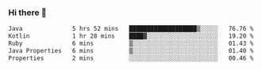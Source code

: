 ### Hi there 👋

<!--START_SECTION:waka-->

```txt
Java              5 hrs 52 mins   ███████████████████▒░░░░░   76.76 %
Kotlin            1 hr 28 mins    ████▓░░░░░░░░░░░░░░░░░░░░   19.20 %
Ruby              6 mins          ▒░░░░░░░░░░░░░░░░░░░░░░░░   01.43 %
Java Properties   6 mins          ▒░░░░░░░░░░░░░░░░░░░░░░░░   01.40 %
Properties        2 mins          ░░░░░░░░░░░░░░░░░░░░░░░░░   00.46 %
```

<!--END_SECTION:waka-->

<!--
**jerry-shao/jerry-shao** is a ✨ _special_ ✨ repository because its `README.md` (this file) appears on your GitHub profile.

Here are some ideas to get you started:

- 🔭 I’m currently working on ...
- 🌱 I’m currently learning ...
- 👯 I’m looking to collaborate on ...
- 🤔 I’m looking for help with ...
- 💬 Ask me about ...
- 📫 How to reach me: ...
- 😄 Pronouns: ...
- ⚡ Fun fact: ...
-->
